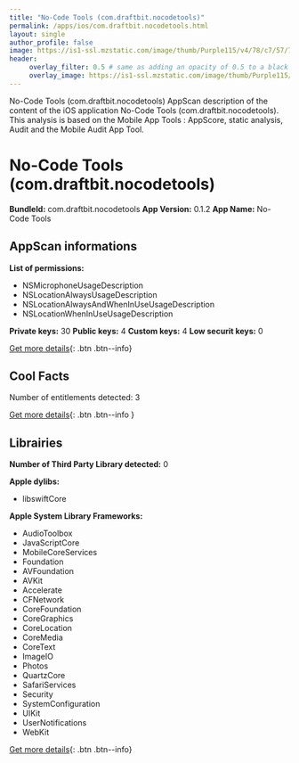 ```yaml
---
title: "No-Code Tools (com.draftbit.nocodetools)"
permalink: /apps/ios/com.draftbit.nocodetools.html
layout: single
author_profile: false
image: https://is1-ssl.mzstatic.com/image/thumb/Purple115/v4/78/c7/57/78c7576d-4c0a-2abd-28b7-f3b76ed1a4c4/AppIcon-0-0-1x_U007emarketing-0-0-0-7-0-0-sRGB-0-0-0-GLES2_U002c0-512MB-85-220-0-0.png/512x512bb.jpg
header: 
     overlay_filter: 0.5 # same as adding an opacity of 0.5 to a black background
     overlay_image: https://is1-ssl.mzstatic.com/image/thumb/Purple115/v4/78/c7/57/78c7576d-4c0a-2abd-28b7-f3b76ed1a4c4/AppIcon-0-0-1x_U007emarketing-0-0-0-7-0-0-sRGB-0-0-0-GLES2_U002c0-512MB-85-220-0-0.png/512x512bb.jpg
---
```

No-Code Tools (com.draftbit.nocodetools) AppScan description of the content of the iOS application No-Code Tools (com.draftbit.nocodetools). This analysis is based on the Mobile App Tools : AppScore, static analysis, Audit and the Mobile Audit App Tool.

# No-Code Tools (com.draftbit.nocodetools)

**BundleId:** com.draftbit.nocodetools
**App Version:** 0.1.2
**App Name:** No-Code Tools


## AppScan informations 

**List of permissions:** 
- NSMicrophoneUsageDescription
- NSLocationAlwaysUsageDescription
- NSLocationAlwaysAndWhenInUseUsageDescription
- NSLocationWhenInUseUsageDescription
  
  
**Private keys:** 30
**Public keys:** 4
**Custom keys:** 4
**Low securit keys:** 0
  
[Get more details](/pricing.html){: .btn .btn--info}

## Cool Facts

Number of entitlements detected: 3
  
[Get more details](/pricing.html){: .btn .btn--info }

## Librairies 
**Number of Third Party Library detected:** 0


**Apple dylibs:**
- libswiftCore


**Apple System Library Frameworks:**
- AudioToolbox
- JavaScriptCore
- MobileCoreServices
- Foundation
- AVFoundation
- AVKit
- Accelerate
- CFNetwork
- CoreFoundation
- CoreGraphics
- CoreLocation
- CoreMedia
- CoreText
- ImageIO
- Photos
- QuartzCore
- SafariServices
- Security
- SystemConfiguration
- UIKit
- UserNotifications
- WebKit


  
[Get more details](/pricing.html){: .btn .btn--info}

